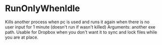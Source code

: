 # RunOnlyWhenIdle
Kills another process when pc is used and runs it again when there is no user input for 1 minute (doesn't run if wasn't killed)
Arguments: another exe path.
Usable for Dropbox when you don't want it to sync and lock files while you are at place.
